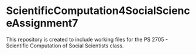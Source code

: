 # ScientificComputation4SocialScienceAssignment7
This repository is created to include working files for the PS 2705 - Scientific Computation of Social Scientists class.
